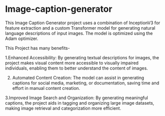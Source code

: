 # Image-caption-generator
This Image Caption Generator project uses a combination of InceptionV3 for feature extraction and a custom Transformer model for generating natural language descriptions of input images. The model is optimized using the Adam optimizer. 

This Project has many benefits-

1.Enhanced Accessibility: By generating textual descriptions for images, the project makes visual content more accessible to visually impaired individuals, enabling them to better understand the content of images.

2. Automated Content Creation: The model can assist in generating captions for social media, marketing, or documentation, saving time and effort in manual content creation.
   
3.Improved Image Search and Organization: By generating meaningful captions, the project aids in tagging and organizing large image datasets, making image retrieval and categorization more efficient.
